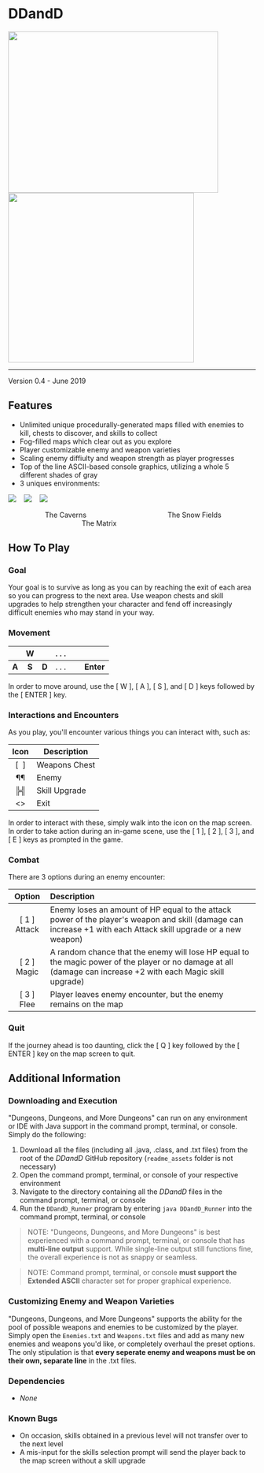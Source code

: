 # DDandD
  
<img src="https://github.com/arzafiruddin/DDandMoreD/blob/d739a5978eb8aa129c03815dbf010dbac268e5b1/readme_assets/logo.jpg" width="427" height="328"> <img src="https://github.com/arzafiruddin/DDandMoreD/blob/221033faf4110f1a7e750cc59bf40fba888956e3/readme_assets/cavedemogif.gif" width="378" height="344">

---

Version 0.4 - June 2019

## Features
- Unlimited unique procedurally-generated maps filled with enemies to kill, chests to discover, and skills to collect
- Fog-filled maps which clear out as you explore
- Player customizable enemy and weapon varieties
- Scaling enemy diffiulty and weapon strength as player progresses
- Top of the line ASCII-based console graphics, utilizing a whole 5 different shades of gray
- 3 uniques environments:

<img src="https://github.com/arzafiruddin/DDandMoreD/blob/c973595ed970a295cad71cd7e941f0d1f37e4478/readme_assets/cavegengif.gif"> &nbsp;&nbsp; <img src="https://github.com/arzafiruddin/DDandMoreD/blob/c973595ed970a295cad71cd7e941f0d1f37e4478/readme_assets/snowgengif.gif"> &nbsp;&nbsp; <img src="https://github.com/arzafiruddin/DDandMoreD/blob/c973595ed970a295cad71cd7e941f0d1f37e4478/readme_assets/matrixgengif.gif">

&nbsp;&nbsp;&nbsp;&nbsp;&nbsp;&nbsp;&nbsp;&nbsp;&nbsp;&nbsp;&nbsp;&nbsp;&nbsp;&nbsp;&nbsp;&nbsp;&nbsp;&nbsp; The Caverns &nbsp;&nbsp;&nbsp;&nbsp;&nbsp;&nbsp;&nbsp;&nbsp;&nbsp;&nbsp;&nbsp;&nbsp;&nbsp;&nbsp;&nbsp;&nbsp;&nbsp;&nbsp;&nbsp;&nbsp;&nbsp;&nbsp;&nbsp;&nbsp;&nbsp;&nbsp;&nbsp;&nbsp;&nbsp;&nbsp;&nbsp;&nbsp;&nbsp;&nbsp;&nbsp;&nbsp;&nbsp;&nbsp;&nbsp;&nbsp; The Snow Fields &nbsp;&nbsp;&nbsp;&nbsp;&nbsp;&nbsp;&nbsp;&nbsp;&nbsp;&nbsp;&nbsp;&nbsp;&nbsp;&nbsp;&nbsp;&nbsp;&nbsp;&nbsp;&nbsp;&nbsp;&nbsp;&nbsp;&nbsp;&nbsp;&nbsp;&nbsp;&nbsp;&nbsp;&nbsp;&nbsp;&nbsp;&nbsp;&nbsp;&nbsp;&nbsp;&nbsp;&nbsp; The Matrix

## How To Play
### Goal

Your goal is to survive as long as you can by reaching the exit of each area so you can progress to the next area. Use weapon chests and skill upgrades to help strengthen your character and fend off increasingly difficult enemies who may stand in your way.

### Movement

|     |  W  |     | . . . |                                       |
|:---:|:---:|:---:|:-----:|:-------------------------------------:|
|**A**|**S**|**D**| . . . |&nbsp;&nbsp;&nbsp;&nbsp;&nbsp;**Enter**|

In order to move around, use the [ W ], [ A ], [ S ], and [ D ] keys followed by the [ ENTER ] key.

### Interactions and Encounters

As you play, you'll encounter various things you can interact with, such as:

| Icon           | Description   |
|:--------------:|---------------|
| [&nbsp;&nbsp;] | Weapons Chest |
|  ¶¶            | Enemy         |
|  ╠╣            | Skill Upgrade |
|  <>            | Exit          |

In order to interact with these, simply walk into the icon on the map screen. In order to take action during an in-game scene, use the [ 1 ], [ 2 ], [ 3 ], and [ E ] keys as prompted in the game.

### Combat

There are 3 options during an enemy encounter:

|   Option   | Description                                                                                                                                                   |
|:----------:|:--------------------------------------------------------------------------------------------------------------------------------------------------------------|
|[ 1 ] Attack| Enemy loses an amount of HP equal to the attack power of the player's weapon and skill (damage can increase +1 with each Attack skill upgrade or a new weapon)|
|[ 2 ] Magic | A random chance that the enemy will lose HP equal to the magic power of the player or no damage at all (damage can increase +2 with each Magic skill upgrade) |
|[ 3 ] Flee  | Player leaves enemy encounter, but the enemy remains on the map                                                                                               |

### Quit

If the journey ahead is too daunting, click the [ Q ] key followed by the [ ENTER ] key on the map screen to quit.

## Additional Information
### Downloading and Execution

"Dungeons, Dungeons, and More Dungeons" can run on any environment or IDE with Java support in the command prompt, terminal, or console. Simply do the following:
1) Download all the files (including all .java, .class, and .txt files) from the root of the *DDandD* GitHub repository (`readme_assets` folder is not necessary) 
2) Open the command prompt, terminal, or console of your respective environment
3) Navigate to the directory containing all the *DDandD* files in the command prompt, terminal, or console
4) Run the `DDandD_Runner` program by entering `java DDandD_Runner` into the command prompt, terminal, or console
> NOTE: "Dungeons, Dungeons, and More Dungeons" is best experienced with a command prompt, terminal, or console that has **multi-line output** support. While single-line output still functions fine, the overall experience is not as snappy or seamless.

> NOTE: Command prompt, terminal, or console **must support the Extended ASCII** character set for proper graphical experience.

### Customizing Enemy and Weapon Varieties

"Dungeons, Dungeons, and More Dungeons" supports the ability for the pool of possible weapons and enemies to be customized by the player. Simply open the `Enemies.txt` and `Weapons.txt` files and add as many new enemies and weapons you'd like, or completely overhaul the preset options. The only stipulation is that **every seperate enemy and weapons must be on their own, separate line** in the .txt files.

### Dependencies
- *None*

### Known Bugs
- On occasion, skills obtained in a previous level will not transfer over to the next level
- A mis-input for the skills selection prompt will send the player back to the map screen without a skill upgrade
